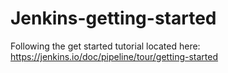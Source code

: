 # Jenkins-getting-started
Following the get started tutorial located here:  https://jenkins.io/doc/pipeline/tour/getting-started
